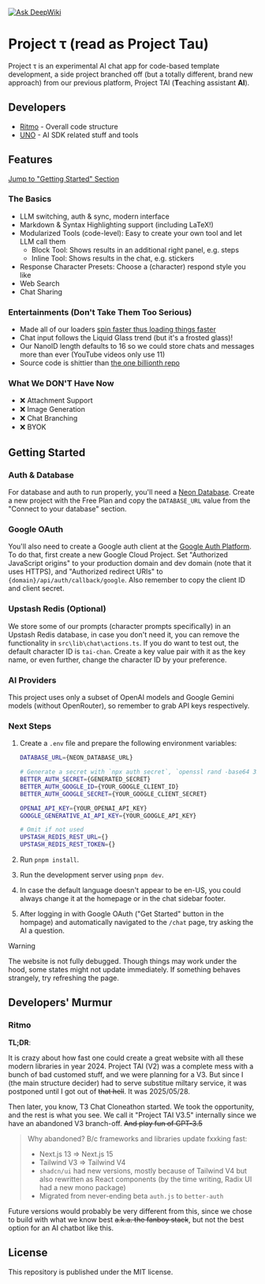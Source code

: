 [![Ask DeepWiki](https://deepwiki.com/badge.svg)](https://deepwiki.com/ritmo-v0/project-tau)

# Project τ (read as Project Tau)
Project τ is an experimental AI chat app for code-based template development, a side project branched off (but a totally different, brand new approach) from our previous platform, Project TAI (**T**eaching assistant **AI**).

## Developers
- [Ritmo](https://github.com/ritmo-v0) - Overall code structure
- [UNO](https://github.com/UN-O) - AI SDK related stuff and tools

## Features
[Jump to "Getting Started" Section](#getting-started)
### The Basics
- LLM switching, auth & sync, modern interface
- Markdown & Syntax Highlighting support (including LaTeX!)
- Modularized Tools (code-level): Easy to create your own tool and let LLM call them
	- Block Tool: Shows results in an additional right panel, e.g. steps
	- Inline Tool: Shows results in the chat, e.g. stickers
- Response Character Presets: Choose a (character) respond style you like
- Web Search
- Chat Sharing
### Entertainments (Don't Take Them Too Serious)
- Made all of our loaders [spin faster thus loading things faster](https://x.com/jordienr/status/1932036673644232794)
- Chat input follows the Liquid Glass trend (but it's a frosted glass)!
- Our NanoID length defaults to 16 so we could store chats and messages more than ever (YouTube videos only use 11)
- Source code is shittier than [the one billionth repo](https://github.com/AasishPokhrel/shit)

### What We **DON'T** Have Now
- :x: Attachment Support
- :x: Image Generation
- :x: Chat Branching
- :x: BYOK

## Getting Started
### Auth & Database
For database and auth to run properly, you'll need a [Neon Database](https://neon.com/). Create a new project with the Free Plan and copy the `DATABASE_URL` value from the "Connect to your database" section.
### Google OAuth
You'll also need to create a Google auth client at the [Google Auth Platform](https://console.cloud.google.com/auth/overview). To do that, first create a new Google Cloud Project.
Set "Authorized JavaScript origins" to your production domain and dev domain (note that it uses HTTPS), and "Authorized redirect URIs" to `{domain}/api/auth/callback/google`. Also remember to copy the client ID and client secret.
### Upstash Redis (Optional)
We store some of our prompts (character prompts specifically) in an Upstash Redis database, in case you don't need it, you can remove the functionality in `src\lib\chat\actions.ts`.
If you do want to test out, the default character ID is `tai-chan`. Create a key value pair with it as the key name, or even further, change the character ID by your preference.
### AI Providers
This project uses only a subset of OpenAI models and Google Gemini models (without OpenRouter), so remember to grab API keys respectively.
### Next Steps
1. Create a `.env` file and prepare the following environment variables:

	```bash
	DATABASE_URL={NEON_DATABASE_URL}

	# Generate a secret with `npx auth secret`, `openssl rand -base64 32`, or methods you prefer
	BETTER_AUTH_SECRET={GENERATED_SECRET}
	BETTER_AUTH_GOOGLE_ID={YOUR_GOOGLE_CLIENT_ID}
	BETTER_AUTH_GOOGLE_SECRET={YOUR_GOOGLE_CLIENT_SECRET}

	OPENAI_API_KEY={YOUR_OPENAI_API_KEY}
	GOOGLE_GENERATIVE_AI_API_KEY={YOUR_GOOGLE_API_KEY}

	# Omit if not used
	UPSTASH_REDIS_REST_URL={}
	UPSTASH_REDIS_REST_TOKEN={}
	```
2. Run `pnpm install`.
3. Run the development server using `pnpm dev`.
4. In case the default language doesn't appear to be en-US, you could always change it at the homepage or in the chat sidebar footer.
5. After logging in with Google OAuth ("Get Started" button in the hompage) and automatically navigated to the `/chat` page, try asking the AI a question.

> [!WARNING]
> The website is not fully debugged. Though things may work under the hood, some states might not update immediately. If something behaves strangely, try refreshing the page.

## Developers' Murmur
### Ritmo
**TL;DR**:

It is crazy about how fast one could create a great website with all these modern libraries in year 2024. Project TAI (V2) was a complete mess with a bunch of bad customed stuff, and we were planning for a V3. But since I (the main structure decider) had to serve substitue miltary service, it was postponed until I got out of ~~that hell~~. It was 2025/05/28.

Then later, you know, T3 Chat Cloneathon started. We took the opportunity, and the rest is what you see. We call it "Project TAI V3.5" internally since we have an abandoned V3 branch-off. ~~And play fun of GPT-3.5~~


> Why abandoned? B/c frameworks and libraries update fxxking fast:
> - Next.js 13 => Next.js 15
> - Tailwind V3 => Tailwind V4
> - `shadcn/ui` had new versions, mostly because of Tailwind V4 but also rewritten as React components (by the time writing, Radix UI had a new mono package)
> - Migrated from never-ending beta `auth.js` to `better-auth`

Future versions would probably be very different from this, since we chose to build with what we know best ~~a.k.a. the fanboy stack~~, but not the best option for an AI chatbot like this.

## License
This repository is published under the MIT license.